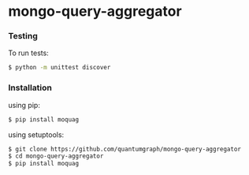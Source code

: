 # mongo-query-aggregator

### Testing
To run tests:
```sh
$ python -m unittest discover
```

### Installation
using pip:

```sh
$ pip install moquag
```

using setuptools:

```sh
$ git clone https://github.com/quantumgraph/mongo-query-aggregator
$ cd mongo-query-aggregator
$ pip install moquag
```
